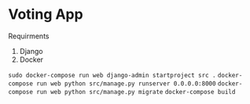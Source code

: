 # Voting App

Requirments

1. Django
2. Docker

`sudo docker-compose run web django-admin startproject src .`
`docker-compose run web python src/manage.py runserver 0.0.0.0:8000`
`docker-compose run web python src/manage.py migrate`
`docker-compose build`
